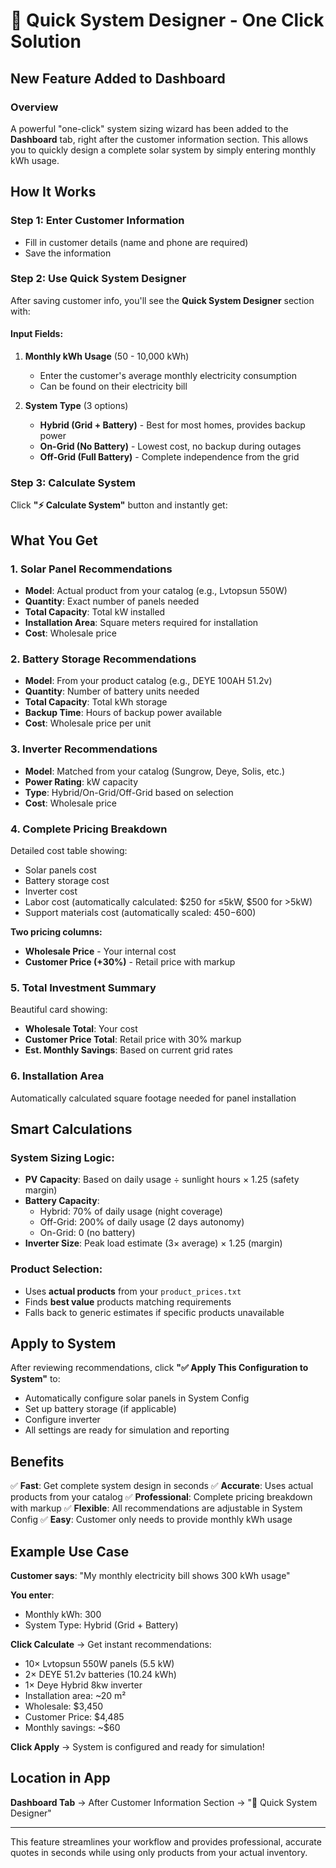 # 🚀 Quick System Designer - One Click Solution

## New Feature Added to Dashboard

### Overview
A powerful "one-click" system sizing wizard has been added to the **Dashboard** tab, right after the customer information section. This allows you to quickly design a complete solar system by simply entering monthly kWh usage.

## How It Works

### Step 1: Enter Customer Information
- Fill in customer details (name and phone are required)
- Save the information

### Step 2: Use Quick System Designer
After saving customer info, you'll see the **Quick System Designer** section with:

#### Input Fields:
1. **Monthly kWh Usage** (50 - 10,000 kWh)
   - Enter the customer's average monthly electricity consumption
   - Can be found on their electricity bill

2. **System Type** (3 options)
   - **Hybrid (Grid + Battery)** - Best for most homes, provides backup power
   - **On-Grid (No Battery)** - Lowest cost, no backup during outages
   - **Off-Grid (Full Battery)** - Complete independence from the grid

### Step 3: Calculate System
Click **"⚡ Calculate System"** button and instantly get:

## What You Get

### 1. Solar Panel Recommendations
- **Model**: Actual product from your catalog (e.g., Lvtopsun 550W)
- **Quantity**: Exact number of panels needed
- **Total Capacity**: Total kW installed
- **Installation Area**: Square meters required for installation
- **Cost**: Wholesale price

### 2. Battery Storage Recommendations
- **Model**: From your product catalog (e.g., DEYE 100AH 51.2v)
- **Quantity**: Number of battery units needed
- **Total Capacity**: Total kWh storage
- **Backup Time**: Hours of backup power available
- **Cost**: Wholesale price per unit

### 3. Inverter Recommendations
- **Model**: Matched from your catalog (Sungrow, Deye, Solis, etc.)
- **Power Rating**: kW capacity
- **Type**: Hybrid/On-Grid/Off-Grid based on selection
- **Cost**: Wholesale price

### 4. Complete Pricing Breakdown
Detailed cost table showing:
- Solar panels cost
- Battery storage cost
- Inverter cost
- Labor cost (automatically calculated: $250 for ≤5kW, $500 for >5kW)
- Support materials cost (automatically scaled: $450-$600)

**Two pricing columns:**
- **Wholesale Price** - Your internal cost
- **Customer Price (+30%)** - Retail price with markup

### 5. Total Investment Summary
Beautiful card showing:
- **Wholesale Total**: Your cost
- **Customer Price Total**: Retail price with 30% markup
- **Est. Monthly Savings**: Based on current grid rates

### 6. Installation Area
Automatically calculated square footage needed for panel installation

## Smart Calculations

### System Sizing Logic:
- **PV Capacity**: Based on daily usage ÷ sunlight hours × 1.25 (safety margin)
- **Battery Capacity**:
  - Hybrid: 70% of daily usage (night coverage)
  - Off-Grid: 200% of daily usage (2 days autonomy)
  - On-Grid: 0 (no battery)
- **Inverter Size**: Peak load estimate (3× average) × 1.25 (margin)

### Product Selection:
- Uses **actual products** from your `product_prices.txt`
- Finds **best value** products matching requirements
- Falls back to generic estimates if specific products unavailable

## Apply to System

After reviewing recommendations, click **"✅ Apply This Configuration to System"** to:
- Automatically configure solar panels in System Config
- Set up battery storage (if applicable)
- Configure inverter
- All settings are ready for simulation and reporting

## Benefits

✅ **Fast**: Get complete system design in seconds
✅ **Accurate**: Uses actual products from your catalog
✅ **Professional**: Complete pricing breakdown with markup
✅ **Flexible**: All recommendations are adjustable in System Config
✅ **Easy**: Customer only needs to provide monthly kWh usage

## Example Use Case

**Customer says**: "My monthly electricity bill shows 300 kWh usage"

**You enter**: 
- Monthly kWh: 300
- System Type: Hybrid (Grid + Battery)

**Click Calculate** → Get instant recommendations:
- 10× Lvtopsun 550W panels (5.5 kW)
- 2× DEYE 51.2v batteries (10.24 kWh)
- 1× Deye Hybrid 8kw inverter
- Installation area: ~20 m²
- Wholesale: $3,450
- Customer Price: $4,485
- Monthly savings: ~$60

**Click Apply** → System is configured and ready for simulation!

## Location in App

**Dashboard Tab** → After Customer Information Section → "🚀 Quick System Designer"

---

This feature streamlines your workflow and provides professional, accurate quotes in seconds while using only products from your actual inventory.
